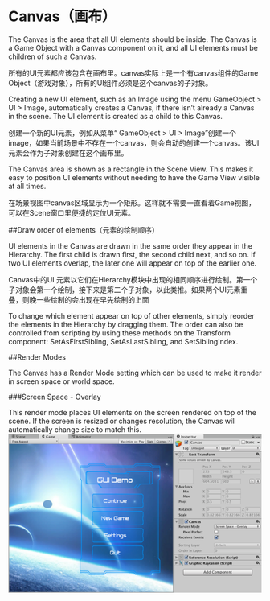 # Canvas（画布）

The Canvas is the area that all UI elements should be inside. The Canvas is a Game Object with a Canvas component on it, and all UI elements must be children of such a Canvas.

所有的UI元素都应该包含在画布里。canvas实际上是一个有canvas组件的Game Object（游戏对象），所有的UI组件必须是这个canvas的子对象。


Creating a new UI element, such as an Image using the menu GameObject > UI > Image, automatically creates a Canvas, if there isn’t already a Canvas in the scene. The UI element is created as a child to this Canvas.

创建一个新的UI元素，例如从菜单“ GameObject > UI > Image”创建一个image，如果当前场景中不存在一个canvas，则会自动的创建一个canvas。该UI元素会作为子对象创建在这个画布里。

The Canvas area is shown as a rectangle in the Scene View. This makes it easy to position UI elements without needing to have the Game View visible at all times.

在场景视图中canvas区域显示为一个矩形。这样就不需要一直看着Game视图，可以在Scene窗口里便捷的定位UI元素。

##Draw order of elements（元素的绘制顺序）

UI elements in the Canvas are drawn in the same order they appear in the Hierarchy. The first child is drawn first, the second child next, and so on. If two UI elements overlap, the later one will appear on top of the earlier one.

Canvas中的UI 元素以它们在Hierarchy模块中出现的相同顺序进行绘制。第一个子对象会第一个绘制，接下来是第二个子对象，以此类推。如果两个UI元素重叠，则晚一些绘制的会出现在早先绘制的上面

To change which element appear on top of other elements, simply reorder the elements in the Hierarchy by dragging them. The order can also be controlled from scripting by using these methods on the Transform component: SetAsFirstSibling, SetAsLastSibling, and SetSiblingIndex.

##Render Modes

The Canvas has a Render Mode setting which can be used to make it render in screen space or world space.


###Screen Space - Overlay


This render mode places UI elements on the screen rendered on top of the scene. If the screen is resized or changes resolution, the Canvas will automatically change size to match this.
![](Main/GUI_Canvas_Screenspace_Overlay.png)